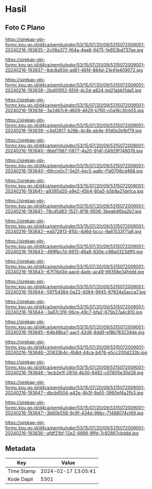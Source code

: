 # Hasil

## Foto C Plano

https://sirekap-obj-formc.kpu.go.id/d4ca/pemilu/pdpr/53/15/07/20/09/5315072009001-20240216-193635--2c08a377-f64a-4ea8-9475-1e853bd737ee.jpg

https://sirekap-obj-formc.kpu.go.id/d4ca/pemilu/pdpr/53/15/07/20/09/5315072009001-20240216-193637--8dc8a93d-ad61-46f4-884d-21e41e409072.jpg

https://sirekap-obj-formc.kpu.go.id/d4ca/pemilu/pdpr/53/15/07/20/09/5315072009001-20240216-193638--2bd0f952-85f4-4c2d-a824-bd21abb11da5.jpg

https://sirekap-obj-formc.kpu.go.id/d4ca/pemilu/pdpr/53/15/07/20/09/5315072009001-20240216-193638--3a2467c9-d609-4629-b760-c0a16c3fcb55.jpg

https://sirekap-obj-formc.kpu.go.id/d4ca/pemilu/pdpr/53/15/07/20/09/5315072009001-20240216-193639--c4af2817-b28b-4c4b-ab4e-91d0e2bfbf79.jpg

https://sirekap-obj-formc.kpu.go.id/d4ca/pemilu/pdpr/53/15/07/20/09/5315072009001-20240216-193640--8bbf7987-0877-4a20-914f-04929f748076.jpg

https://sirekap-obj-formc.kpu.go.id/d4ca/pemilu/pdpr/53/15/07/20/09/5315072009001-20240216-193640--69cce0c7-0e2f-4ec5-aa8c-f1d0706cd468.jpg

https://sirekap-obj-formc.kpu.go.id/d4ca/pemilu/pdpr/53/15/07/20/09/5315072009001-20240216-193641--a9395d20-a9e2-45b4-80a5-b5b8a21de1ca.jpg

https://sirekap-obj-formc.kpu.go.id/d4ca/pemilu/pdpr/53/15/07/20/09/5315072009001-20240216-193641--78cd5d83-1521-4f18-9506-3bea646ba2b7.jpg

https://sirekap-obj-formc.kpu.go.id/d4ca/pemilu/pdpr/53/15/07/20/09/5315072009001-20240216-193642--ea572813-810c-4d6d-bccc-9a61533f71a8.jpg

https://sirekap-obj-formc.kpu.go.id/d4ca/pemilu/pdpr/53/15/07/20/09/5315072009001-20240216-193643--499fbc7d-8913-46a8-830e-c98a0323dff0.jpg

https://sirekap-obj-formc.kpu.go.id/d4ca/pemilu/pdpr/53/15/07/20/09/5315072009001-20240216-193643--67f76d3d-aacd-4adc-ac49-99358e34fddd.jpg

https://sirekap-obj-formc.kpu.go.id/d4ca/pemilu/pdpr/53/15/07/20/09/5315072009001-20240216-193644--5975d38d-0a22-4064-9945-87624a5acca7.jpg

https://sirekap-obj-formc.kpu.go.id/d4ca/pemilu/pdpr/53/15/07/20/09/5315072009001-20240216-193644--3a87c3f8-06ce-49c7-bfa2-675b27a4c810.jpg

https://sirekap-obj-formc.kpu.go.id/d4ca/pemilu/pdpr/53/15/07/20/09/5315072009001-20240216-193645--64b48ba7-aacf-42d6-8dd9-e18b783234de.jpg

https://sirekap-obj-formc.kpu.go.id/d4ca/pemilu/pdpr/53/15/07/20/09/5315072009001-20240216-193646--20833b4c-4b8d-44ca-b476-e5cc200d233b.jpg

https://sirekap-obj-formc.kpu.go.id/d4ca/pemilu/pdpr/53/15/07/20/09/5315072009001-20240216-193646--1ecb2e1f-287d-4b30-8482-c07605e30d28.jpg

https://sirekap-obj-formc.kpu.go.id/d4ca/pemilu/pdpr/53/15/07/20/09/5315072009001-20240216-193647--dbcb6504-a42e-4b3f-9a55-3960ef4a2fb3.jpg

https://sirekap-obj-formc.kpu.go.id/d4ca/pemilu/pdpr/53/15/07/20/09/5315072009001-20240216-193647--3b60b558-9c9f-434d-99bc-71488074cf49.jpg

https://sirekap-obj-formc.kpu.go.id/d4ca/pemilu/pdpr/53/15/07/20/09/5315072009001-20240216-193636--afdf21bf-12e2-4698-8ffd-7c92867cbddd.jpg


## Metadata

| Key        | Value               |
| ---------- | ------------------- |
| Time Stamp | 2024-02-17 13:05:41 |
| Kode Dapil | 5301                |



